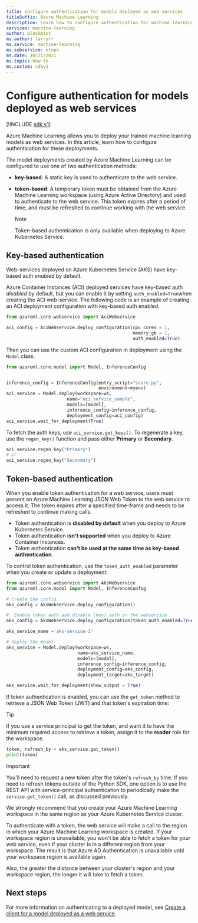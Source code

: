 ```yaml
---
title: Configure authentication for models deployed as web services
titleSuffix: Azure Machine Learning
description: Learn how to configure authentication for machine learning models deployed to web services in Azure Machine Learning.
services: machine-learning
author: blackmist
ms.author: larryfr
ms.service: machine-learning
ms.subservice: mlops
ms.date: 10/21/2021
ms.topic: how-to
ms.custom: sdkv1
---
```


# Configure authentication for models deployed as web services

[!INCLUDE [sdk v1](../../../includes/machine-learning-sdk-v1.md)]

Azure Machine Learning allows you to deploy your trained machine learning models as web services. In this article, learn how to configure authentication for these deployments.

The model deployments created by Azure Machine Learning can be configured to use one of two authentication methods:

* **key-based**: A static key is used to authenticate to the web service.
* **token-based**: A temporary token must be obtained from the Azure Machine Learning workspace (using Azure Active Directory) and used to authenticate to the web service. This token expires after a period of time, and must be refreshed to continue working with the web service.

    > [!NOTE]
    > Token-based authentication is only available when deploying to Azure Kubernetes Service.

## Key-based authentication

Web-services deployed on Azure Kubernetes Service (AKS) have key-based auth *enabled* by default.

Azure Container Instances (ACI) deployed services have key-based auth *disabled* by default, but you can enable it by setting `auth_enabled=True`when creating the ACI web-service. The following code is an example of creating an ACI deployment configuration with key-based auth enabled.

```python
from azureml.core.webservice import AciWebservice

aci_config = AciWebservice.deploy_configuration(cpu_cores = 1,
                                                memory_gb = 1,
                                                auth_enabled=True)
```

Then you can use the custom ACI configuration in deployment using the `Model` class.

```python
from azureml.core.model import Model, InferenceConfig


inference_config = InferenceConfig(entry_script="score.py",
                                   environment=myenv)
aci_service = Model.deploy(workspace=ws,
                       name="aci_service_sample",
                       models=[model],
                       inference_config=inference_config,
                       deployment_config=aci_config)
aci_service.wait_for_deployment(True)
```

To fetch the auth keys, use `aci_service.get_keys()`. To regenerate a key, use the `regen_key()` function and pass either **Primary** or **Secondary**.

```python
aci_service.regen_key("Primary")
# or
aci_service.regen_key("Secondary")
```

## Token-based authentication

When you enable token authentication for a web service, users must present an Azure Machine Learning JSON Web Token to the web service to access it. The token expires after a specified time-frame and needs to be refreshed to continue making calls.

* Token authentication is **disabled by default** when you deploy to Azure Kubernetes Service.
* Token authentication **isn't supported** when you deploy to Azure Container Instances.
* Token authentication **can't be used at the same time as key-based authentication**.

To control token authentication, use the `token_auth_enabled` parameter when you create or update a deployment:

```python
from azureml.core.webservice import AksWebservice
from azureml.core.model import Model, InferenceConfig

# Create the config
aks_config = AksWebservice.deploy_configuration()

#  Enable token auth and disable (key) auth on the webservice
aks_config = AksWebservice.deploy_configuration(token_auth_enabled=True, auth_enabled=False)

aks_service_name ='aks-service-1'

# deploy the model
aks_service = Model.deploy(workspace=ws,
                           name=aks_service_name,
                           models=[model],
                           inference_config=inference_config,
                           deployment_config=aks_config,
                           deployment_target=aks_target)

aks_service.wait_for_deployment(show_output = True)
```

If token authentication is enabled, you can use the `get_token` method to retrieve a JSON Web Token (JWT) and that token's expiration time:

> [!TIP]
> If you use a service principal to get the token, and want it to have the minimum required access to retrieve a token, assign it to the **reader** role for the workspace.

```python
token, refresh_by = aks_service.get_token()
print(token)
```

> [!IMPORTANT]
> You'll need to request a new token after the token's `refresh_by` time. If you need to refresh tokens outside of the Python SDK, one option is to use the REST API with service-principal authentication to periodically make the `service.get_token()` call, as discussed previously.
>
> We strongly recommend that you create your Azure Machine Learning workspace in the same region as your Azure Kubernetes Service cluster.
>
> To authenticate with a token, the web service will make a call to the region in which your Azure Machine Learning workspace is created. If your workspace region is unavailable, you won't be able to fetch a token for your web service, even if your cluster is in a different region from your workspace. The result is that Azure AD Authentication is unavailable until your workspace region is available again.
>
> Also, the greater the distance between your cluster's region and your workspace region, the longer it will take to fetch a token.

## Next steps

For more information on authenticating to a deployed model, see [Create a client for a model deployed as a web service](how-to-consume-web-service.md).